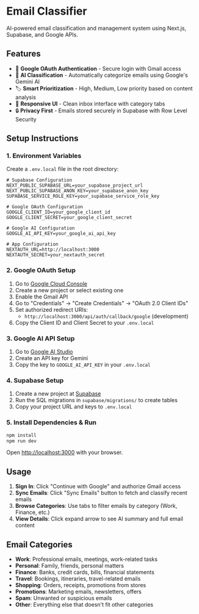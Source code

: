 # Email Classifier

AI-powered email classification and management system using Next.js, Supabase, and Google APIs.

## Features

- 🔐 **Google OAuth Authentication** - Secure login with Gmail access
- 🤖 **AI Classification** - Automatically categorize emails using Google's Gemini AI
- 🏷️ **Smart Prioritization** - High, Medium, Low priority based on content analysis  
- 📱 **Responsive UI** - Clean inbox interface with category tabs
- 🔒 **Privacy First** - Emails stored securely in Supabase with Row Level Security

## Setup Instructions

### 1. Environment Variables

Create a `.env.local` file in the root directory:

```env
# Supabase Configuration
NEXT_PUBLIC_SUPABASE_URL=your_supabase_project_url
NEXT_PUBLIC_SUPABASE_ANON_KEY=your_supabase_anon_key
SUPABASE_SERVICE_ROLE_KEY=your_supabase_service_role_key

# Google OAuth Configuration
GOOGLE_CLIENT_ID=your_google_client_id
GOOGLE_CLIENT_SECRET=your_google_client_secret

# Google AI Configuration
GOOGLE_AI_API_KEY=your_google_ai_api_key

# App Configuration
NEXTAUTH_URL=http://localhost:3000
NEXTAUTH_SECRET=your_nextauth_secret
```

### 2. Google OAuth Setup

1. Go to [Google Cloud Console](https://console.cloud.google.com/)
2. Create a new project or select existing one
3. Enable the Gmail API
4. Go to "Credentials" → "Create Credentials" → "OAuth 2.0 Client IDs"
5. Set authorized redirect URIs:
   - `http://localhost:3000/api/auth/callback/google` (development)
6. Copy the Client ID and Client Secret to your `.env.local`

### 3. Google AI API Setup

1. Go to [Google AI Studio](https://makersuite.google.com/app/apikey)
2. Create an API key for Gemini
3. Copy the key to `GOOGLE_AI_API_KEY` in your `.env.local`

### 4. Supabase Setup

1. Create a new project at [Supabase](https://supabase.com)
2. Run the SQL migrations in `supabase/migrations/` to create tables
3. Copy your project URL and keys to `.env.local`

### 5. Install Dependencies & Run

```bash
npm install
npm run dev
```

Open [http://localhost:3000](http://localhost:3000) with your browser.

## Usage

1. **Sign In**: Click "Continue with Google" and authorize Gmail access
2. **Sync Emails**: Click "Sync Emails" button to fetch and classify recent emails
3. **Browse Categories**: Use tabs to filter emails by category (Work, Finance, etc.)
4. **View Details**: Click expand arrow to see AI summary and full email content

## Email Categories

- **Work**: Professional emails, meetings, work-related tasks
- **Personal**: Family, friends, personal matters
- **Finance**: Banks, credit cards, bills, financial statements  
- **Travel**: Bookings, itineraries, travel-related emails
- **Shopping**: Orders, receipts, promotions from stores
- **Promotions**: Marketing emails, newsletters, offers
- **Spam**: Unwanted or suspicious emails
- **Other**: Everything else that doesn't fit other categories
